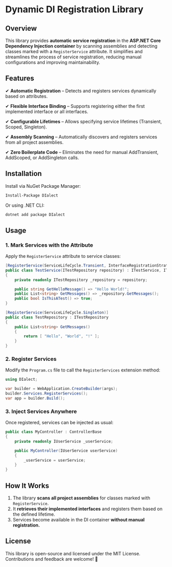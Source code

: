 # Dynamic DI Registration Library

## Overview
This library provides **automatic service registration** in the **ASP.NET Core Dependency Injection container** by scanning assemblies and detecting classes marked with a `RegisterService` attribute. 
It simplifies and streamlines the process of service registration, reducing manual configurations and improving maintainability.

## Features
✔ **Automatic Registration** – Detects and registers services dynamically based on attributes.

✔ **Flexible Interface Binding** – Supports registering either the first implemented interface or all interfaces.

✔ **Configurable Lifetimes** – Allows specifying service lifetimes (Transient, Scoped, Singleton).

✔ **Assembly Scanning** – Automatically discovers and registers services from all project assemblies.

✔ **Zero Boilerplate Code** – Eliminates the need for manual AddTransient, AddScoped, or AddSingleton calls.

## Installation
Install via NuGet Package Manager:
```bash
Install-Package DIalect
```
Or using .NET CLI:
```bash
dotnet add package DIalect
```

## Usage
### 1. Mark Services with the Attribute
Apply the `RegisterService` attribute to service classes:
```csharp
[RegisterService(ServiceLifeCycle.Transient, InterfaceRegistrationStrategy.AllInterfaces)]
public class TestService(ITestRepository repository) : ITestService, ITestable
{
    private readonly ITestRepository _repository = repository;

    public string GetHelloMessage() => "Hello World!";
    public List<string> GetMessages() => _repository.GetMessages();
    public bool IsThisATest() => true;
}

[RegisterService(ServiceLifeCycle.Singleton)]
public class TestRepository : ITestRepository
{
    public List<string> GetMessages()
    {
        return [ "Hello", "World", "!" ];
    }
}
```
### 2. Register Services
Modify the `Program.cs` file to call the `RegisterServices` extension method:
```csharp
using DIalect;

var builder = WebApplication.CreateBuilder(args);
builder.Services.RegisterServices();
var app = builder.Build();
```
### 3. Inject Services Anywhere
Once registered, services can be injected as usual:
```csharp
public class MyController : ControllerBase
{
    private readonly IUserService _userService;

    public MyController(IUserService userService)
    {
        _userService = userService;
    }
}
```

## How It Works
1. The library **scans all project assemblies** for classes marked with `RegisterService`.
2. It **retrieves their implemented interfaces** and registers them based on the defined lifetime.
3. Services become available in the DI container **without manual registration.**

## License
This library is open-source and licensed under the MIT License. Contributions and feedback are welcome! 🚀
